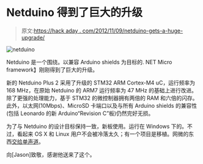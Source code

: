 # Netduino 得到了巨大的升级

> 原文:[https://hack aday . com/2012/11/09/netduino-gets-a-huge-upgrade/](https://hackaday.com/2012/11/09/netduino-gets-a-huge-upgrade/)

![](../Images/1ddc15735bd6db30bcb38c5b0e5762cd.png "netduino")

Netduino 是一个围绕。以兼容 Arduino shields 为目标的. NET Micro framework】刚刚得到了巨大的升级。

新的 Netduino Plus 2 采用了升级的 STM32 ARM Cortex-M4 uC，运行频率为 168 MHz，在原始 Netduino 的 ARM7 运行频率为 47 MHz 的基础上进行改进。除了更强的处理能力，基于 STM32 的微控制器拥有两倍的 RAM 和六倍的闪存。此外，以太网(10Mbps)、MicroSD 卡端口以及与所有 Arduino shields 的兼容性(包括 Leonardo 的新 Arduino“Revision C”板)仍然完好无损。

为了与 Netduino 的设计目标保持一致，新板使用。运行在 Windows 下的。不过，看起来 OS X 和 Linux 用户不会被冷落太久；有一个项目是移植。网微的东西[交给单声道](http://forums.netduino.com/index.php?/topic/21-preview-of-mono-support/)。

向[Jason]致敬，感谢他送来了这个。